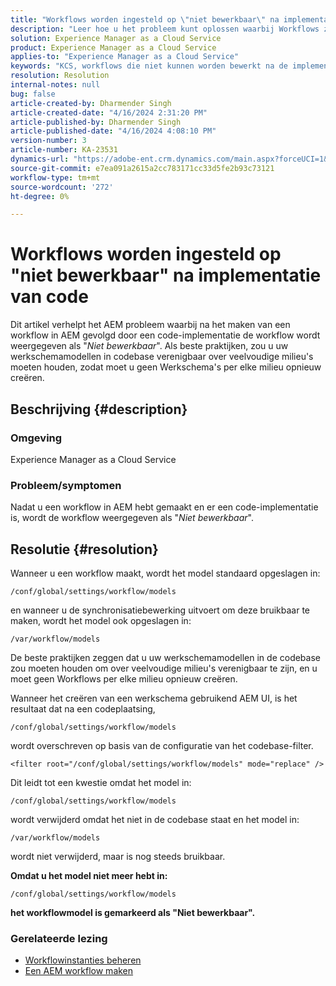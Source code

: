 ```yaml
---
title: "Workflows worden ingesteld op \"niet bewerkbaar\" na implementatie van code."
description: "Leer hoe u het probleem kunt oplossen waarbij Workflows zijn ingesteld op \"niet bewerkbaar\" na implementatie van code. Zorgen dat uw workflowmodellen in de codebase consistent blijven in meerdere versies"
solution: Experience Manager as a Cloud Service
product: Experience Manager as a Cloud Service
applies-to: "Experience Manager as a Cloud Service"
keywords: "KCS, workflows die niet kunnen worden bewerkt na de implementatie van code, AEM, AEMaaCS, workflow"
resolution: Resolution
internal-notes: null
bug: false
article-created-by: Dharmender Singh
article-created-date: "4/16/2024 2:31:20 PM"
article-published-by: Dharmender Singh
article-published-date: "4/16/2024 4:08:10 PM"
version-number: 3
article-number: KA-23531
dynamics-url: "https://adobe-ent.crm.dynamics.com/main.aspx?forceUCI=1&pagetype=entityrecord&etn=knowledgearticle&id=3bbe37fa-fdfb-ee11-a1fe-0022480a40c2"
source-git-commit: e7ea091a2615a2cc783171cc33d5fe2b93c73121
workflow-type: tm+mt
source-wordcount: '272'
ht-degree: 0%

---
```


# Workflows worden ingesteld op &quot;niet bewerkbaar&quot; na implementatie van code


Dit artikel verhelpt het AEM probleem waarbij na het maken van een workflow in AEM gevolgd door een code-implementatie de workflow wordt weergegeven als &quot;*Niet bewerkbaar*&quot;. Als beste praktijken, zou u uw werkschemamodellen in codebase verenigbaar over veelvoudige milieu&#39;s moeten houden, zodat moet u geen Werkschema&#39;s per elke milieu opnieuw creëren.

## Beschrijving {#description}


### Omgeving

Experience Manager as a Cloud Service

### Probleem/symptomen

Nadat u een workflow in AEM hebt gemaakt en er een code-implementatie is, wordt de workflow weergegeven als &quot;*Niet bewerkbaar*&quot;.


## Resolutie {#resolution}


Wanneer u een workflow maakt, wordt het model standaard opgeslagen in:


```
/conf/global/settings/workflow/models
```


en wanneer u de synchronisatiebewerking uitvoert om deze bruikbaar te maken, wordt het model ook opgeslagen in:


```
/var/workflow/models
```


De beste praktijken zeggen dat u uw werkschemamodellen in de codebase zou moeten houden om over veelvoudige milieu&#39;s verenigbaar te zijn, en u moet geen Workflows per elke milieu opnieuw creëren.

Wanneer het creëren van een werkschema gebruikend AEM UI, is het resultaat dat na een codeplaatsing,


```
/conf/global/settings/workflow/models
```


wordt overschreven op basis van de configuratie van het codebase-filter.


```
<filter root="/conf/global/settings/workflow/models" mode="replace" />
```


Dit leidt tot een kwestie omdat het model in:


```
/conf/global/settings/workflow/models
```


wordt verwijderd omdat het niet in de codebase staat en het model in:


```
/var/workflow/models
```


wordt niet verwijderd, maar is nog steeds bruikbaar.

<b>Omdat u het model niet meer hebt in:</b>


```
/conf/global/settings/workflow/models
```


<b>het workflowmodel is gemarkeerd als &quot;Niet bewerkbaar&quot;.</b>

### <b>Gerelateerde lezing</b>

- [Workflowinstanties beheren](https://experienceleague.adobe.com/en/docs/experience-manager-cloud-service/content/sites/administering/workflows-administering)
- [Een AEM workflow maken](https://experienceleague.adobe.com/docs/experience-manager-learn/cloud-service/forms/create-aem-workflow/create-workflow.html?lang=en)

